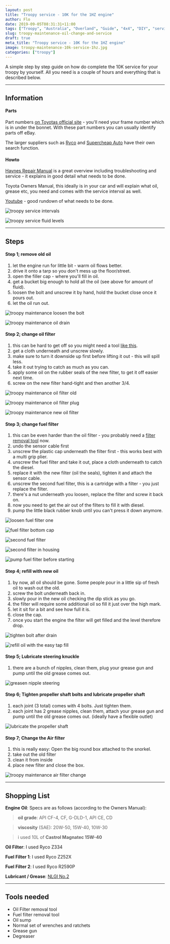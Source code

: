 ```yaml
---
layout: post
title: "Troopy service - 10K for the 1HZ engine"
author: Flo
date: 2019-09-05T08:31:31+11:00
tags: ["Troopy", "Australia", "Overland", "Guide", "4x4", "DIY", "service", "oil", "grease"]
slug: troopy-maintenance-oil-change-and-service
draft: true
meta_title: "Troopy service - 10K for the 1HZ engine"
image: troopy-maintenance-10k-service-1hz.jpg
categories: ["troopy"]
---
```


A simple step by step guide on how do complete the 10K service for your troopy by yourself. All you need is a couple of hours and everything that is described below.<!-- end -->

---

## Information

#### Parts
Part numbers [on Toyotas official site](https://toyota-general.epc-data.com/land_cruiser/hzj78r) - you'll need your frame number which is in under the bonnet. With these part numbers you can usually identify parts off eBay.

The larger suppliers such as [Ryco](https://www.rycofilters.com.au/catalogue/part/index/part/R2590P) and [Supercheap Auto](https://www.supercheapauto.com.au/on/demandware.store/Sites-supercheap-au-Site/en_AU/PartsGuide-Show) have their own search function.

#### Howto
[Haynes Repair Manual](https://haynes.com/en-au/?gclid=CjwKCAjwnrjrBRAMEiwAXsCc47oMuHCpeA_5dUR3gQjbsEzXWZDWXJcab6SWWFhHzhw615DvOutdlBoCeRcQAvD_BwE) is a great overview including troubleshooting and service - it explains in good detail what needs to be done.

Toyota Owners Manual, this ideally is in your car and will explain what oil, grease etc, you need and comes with the service interval as well.

[Youtube](https://www.youtube.com/watch?v=komGJ7Sirbs) - good rundown of what needs to be done.

![troopy service intervals](./troopy-maintenance-service-intervals-and-activities.jpg)

![troopy service fluid levels](./troopy-service-fluid-fill-levels.jpg)

---

## Steps

#### Step 1; remove old oil

1. let the engine run for little bit - warm oil flows better.
2. drive it onto a tarp so you don't mess up the floor/street.
3. open the filler cap - where you'll fill in oil.
4. get a bucket big enough to hold all the oil (see above for amount of fluid).
5. loosen the bolt and unscrew it by hand, hold the bucket close once it pours out.
6. let the oil run out.

![troopy maintenance loosen the bolt](./troopy-maintenance-drain-oil-bolt.jpg)

![troopy maintenance oil drain](./troopy-maintenance-oil-draining-bucket.jpg)

#### Step 2; change oil filter

1. this can be hard to get off so you might need a tool [like this](https://www.supercheapauto.com.au/p/toledo-toledo-oil-filter-remover---nylon-strap/540778.html#q=oil%2Bfilter%2Bremoval&lang=en_AU&start=1).
2. get a cloth underneath and unscrew slowly.
3. make sure to turn it downside up first before lifting it out - this will spill less.
4. take it out trying to catch as much as you can.
5. apply some oil on the rubber seals of the new filter, to get it off easier next time.
6. screw on the new filter hand-tight and then another 3/4.

![troopy maintenance oil filter old](./troopy-maintenance-1hz-oil-filter.jpg)

![troopy maintenance oil filter plug](./troopy-maintenance-oil-filter-plug.jpg)

![troopy maintenance new oil filter](./troopy-maintenance-new-oil-filter.jpg)

#### Step 3; change fuel filter

1. this can be even harder than the oil filter - you probably need a [filter removal tool](https://www.supercheapauto.com.au/p/toledo-toledo-oil-filter-remover---nylon-strap/540778.html#q=oil%2Bfilter%2Bremoval&lang=en_AU&start=1) now.
2. undo the sensor cable first
3. unscrew the plastic cap underneath the filter first - this works best with a multi grip plier.
4. unscrew the fuel filter and take it out, place a cloth underneath to catch the diesel.
5. replace it with the new filter (oil the seals), tighten it and attach the sensor cable.
6. unscrew the second fuel filter, this is a cartridge with a filter - you just replace the filter.
7. there's a nut underneath you loosen, replace the filter and screw it back on.
8. now you need to get the air out of the filters to fill it with diesel.
9. pump the little black rubber knob until you can't press it down anymore.

![loosen fuel filter one](./troopy-maintenance-remove-fuel-filter-one.jpg)

![fuel filter bottom cap](./troopy-maintenance-fuel-filter-bottom-cap.jpg)

![second fuel filter](./troopy-maintenance-fuel-filter-2.jpg)

![second filter in housing](./troopy-maintenance-second-filter-in-housing.jpg)

![pump fuel filter before starting](./troopy-maintenance-pump-fuel-filter-before-starting.jpg)

#### Step 4; refill with new oil

1. by now, all oil should be gone. Some people pour in a little sip of fresh oil to wash out the old.
2. screw the bolt underneath back in.
3. slowly pour in the new oil checking the dip stick as you go.
4. the filter will require some additional oil so fill it just over the high mark.
5. let it sit for a bit and see how full it is.
6. close the cap.
7. once you start the engine the filter will get filled and the level therefore drop.

![tighten bolt after drain](./troopy-maintenance-tighten-bolt-after-drain.jpg)

![refill oil with the easy tap fill](./troopy-maintenance-oil-fill-tap.jpg)

#### Step 5; Lubricate steering knuckle

1. there are a bunch of nipples, clean them, plug your grease gun and pump until the old grease comes out.

![greasen nipple steering](./troopy-service-grease-nipple-steering-knuckle.jpg)

#### Step 6; Tighten propeller shaft bolts and lubricate propeller shaft

1. each joint (3 total) comes with 4 bolts. Just tighten them.
2. each joint has 2 grease nipples, clean them, attach your grease gun and pump until the old grease comes out. (ideally have a flexible outlet)

![lubricate the propeller shaft](./troopy-service-propeller-shaft-grease-gun.jpg)

#### Step 7; Change the Air filter

1. this is really easy: Open the big round box attached to the snorkel.
2. take out the old filter
3. clean it from inside
4. place new filter and close the box.

![troopy maintenance air filter change](./troopy-maintenance-air-filter.jpg)

---

## Shopping List

**Engine Oil**: Specs are as follows (according to the Owners Manual):
> **oil grade**: API CF-4, CF, G-DLD-1, API CE, CD

> **viscosity** (SAE): 20W-50, 15W-40, 10W-30

> i used 10L of **Castrol Magnatec 15W-40**

**Oil Filter**: I used Ryco Z334

**Fuel Filter 1**: I used Ryco Z252X

**Fuel Filter 2**: I used Ryco R2590P

**Lubricant / Grease**: [NLGI No.2](https://en.wikipedia.org/wiki/NLGI_consistency_number)

---

## Tools needed

* Oil Filter removal tool
* Fuel filter removal tool
* Oil sump
* Normal set of wrenches and ratchets
* Grease gun
* Degreaser